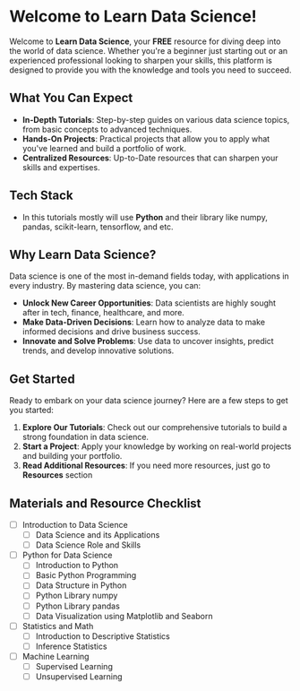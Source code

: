 # Welcome to Learn Data Science!

Welcome to **Learn Data Science**, your **FREE** resource for diving deep into the world of data science. Whether you're a beginner just starting out or an experienced professional looking to sharpen your skills, this platform is designed to provide you with the knowledge and tools you need to succeed.

## What You Can Expect

- **In-Depth Tutorials**: Step-by-step guides on various data science topics, from basic concepts to advanced techniques.
- **Hands-On Projects**: Practical projects that allow you to apply what you've learned and build a portfolio of work.
- **Centralized Resources**: Up-to-Date resources that can sharpen your skills and expertises.

## Tech Stack

- In this tutorials mostly will use **Python** and their library like numpy, pandas, scikit-learn, tensorflow, and etc.

## Why Learn Data Science?

Data science is one of the most in-demand fields today, with applications in every industry. By mastering data science, you can:

- **Unlock New Career Opportunities**: Data scientists are highly sought after in tech, finance, healthcare, and more.
- **Make Data-Driven Decisions**: Learn how to analyze data to make informed decisions and drive business success.
- **Innovate and Solve Problems**: Use data to uncover insights, predict trends, and develop innovative solutions.

## Get Started

Ready to embark on your data science journey? Here are a few steps to get you started:

1. **Explore Our Tutorials**: Check out our comprehensive tutorials to build a strong foundation in data science.
2. **Start a Project**: Apply your knowledge by working on real-world projects and building your portfolio.
3. **Read Additional Resources**: If you need more resources, just go to **Resources** section

## Materials and Resource Checklist

- [ ] Introduction to Data Science
  - [ ] Data Science and its Applications
  - [ ] Data Science Role and Skills
- [ ] Python for Data Science
  - [ ] Introduction to Python
  - [ ] Basic Python Programming
  - [ ] Data Structure in Python
  - [ ] Python Library numpy
  - [ ] Python Library pandas
  - [ ] Data Visualization using Matplotlib and Seaborn
- [ ] Statistics and Math
  - [ ] Introduction to Descriptive Statistics
  - [ ] Inference Statistics
- [ ] Machine Learning
  - [ ] Supervised Learning
  - [ ] Unsupervised Learning
